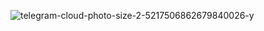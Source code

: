 ![telegram-cloud-photo-size-2-5217506862679840026-y](https://github.com/seriussolutions/seriussolutions/assets/150959570/ec524bc9-67ca-4b90-adaf-5e4bcbefae9d)
